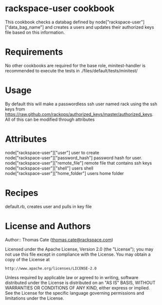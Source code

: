 # rackspace-user cookbook
This cookbook checks a databag defined by node["rackspace-user"]["data_bag_name"] and creates a users and updates their authorized keys file based on this information.

# Requirements
No other cookbooks are required for the base role, minitest-handler is recommended to execute the tests in ./files/default/tests/minitest/

# Usage

By default this will make a passwordless ssh user named rack using the ssh keys from https://raw.github.com/rackops/authorized_keys/master/authorized_keys. All of this can be modified through attributes


# Attributes

node["rackspace-user"]["user"] user to create  
node["rackspace-user"]["password_hash"] password hash for user.   
node["rackspace-user"]["remote_file"] remote file that contains ssh keys  
node["rackspace-user"]["shell"] users shell  
node["rackspace-user"]["home_folder"] users home folder  

# Recipes

default.rb, creates user and pulls in key file

# License and Authors

Author:: Thomas Cate (thomas.cate@rackspace.com)

Licensed under the Apache License, Version 2.0 (the "License");
you may not use this file except in compliance with the License.
You may obtain a copy of the License at

    http://www.apache.org/licenses/LICENSE-2.0

Unless required by applicable law or agreed to in writing, software
distributed under the License is distributed on an "AS IS" BASIS,
WITHOUT WARRANTIES OR CONDITIONS OF ANY KIND, either express or implied.
See the License for the specific language governing permissions and
limitations under the License.
